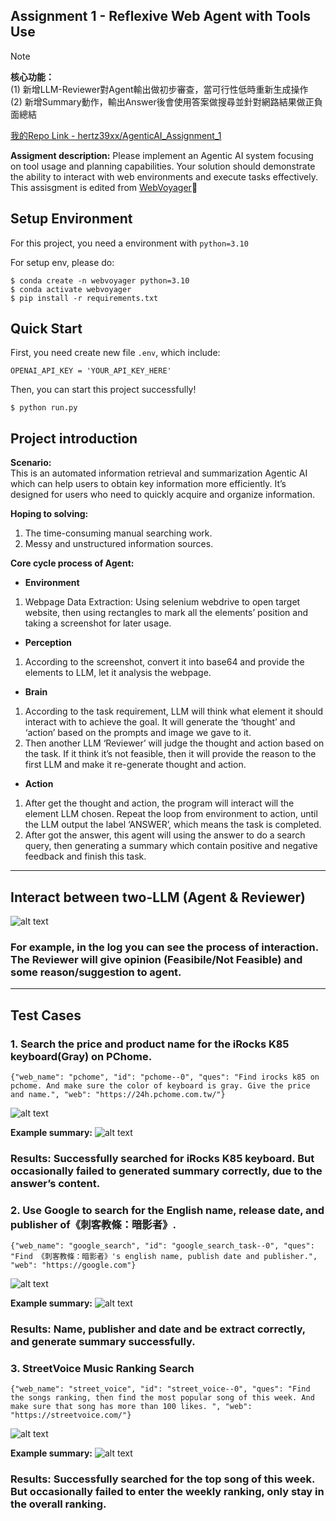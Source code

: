 ## Assignment 1 - Reflexive Web Agent with Tools Use ##
> [!note]
> **核心功能：**<br>
> (1) 新增LLM-Reviewer對Agent輸出做初步審查，當可行性低時重新生成操作<br>
> (2) 新增Summary動作，輸出Answer後會使用答案做搜尋並針對網路結果做正負面總結<br>
>
> [我的Repo Link - hertz39xx/AgenticAI_Assignment_1](https://github.com/hertz39xx/AgenticAI_Assignment_1)
> 
**Assigment description:** Please implement an Agentic AI system focusing on tool usage and planning capabilities. Your solution should demonstrate the ability to interact with web environments and execute tasks effectively.<br>
This assisgment is edited from [WebVoyager](https://github.com/MinorJerry/WebVoyager)🫡

## Setup Environment ##
For this project, you need a environment with <code>python=3.10</code>

For setup env, please do:
```
$ conda create -n webvoyager python=3.10
$ conda activate webvoyager
$ pip install -r requirements.txt
```

## Quick Start ## 
First, you need create new file <code>.env</code>, which include:
```
OPENAI_API_KEY = 'YOUR_API_KEY_HERE'
```

Then, you can start this project successfully!
```
$ python run.py
```

## Project introduction ##
**Scenario:** </br>
This is an automated information retrieval and summarization Agentic AI which can help users to obtain key information more efficiently. It’s designed for users who need to quickly acquire and organize information.

**Hoping to solving:**</br>
1.	The time-consuming manual searching work.
2.	Messy and unstructured information sources.

**Core cycle process of Agent:** </br>
- **Environment**
1.	Webpage Data Extraction: Using selenium webdrive to open target website, then using rectangles to mark all the elements’ position and taking a screenshot for later usage.
- **Perception**
1.	According to the screenshot, convert it into base64 and provide the elements to LLM, let it analysis the webpage.
- **Brain**
1. According to the task requirement, LLM will think what element it should interact with to achieve the goal. It will generate the ‘thought’ and ‘action’ based on the prompts and image we gave to it.
1. Then another LLM ‘Reviewer’ will judge the thought and action based on the task. If it think it’s not feasible, then it will provide the reason to the first LLM and make it re-generate thought and action.
- **Action**
1. After get the thought and action, the program will interact will the element LLM chosen. Repeat the loop from environment to action, until the LLM output the label ‘ANSWER’, which means the task is completed.
2. After got the answer, this agent will using the answer to do a search query, then generating a summary which contain positive and negative feedback and finish this task.
---
## Interact between two-LLM (Agent & Reviewer)
![alt text](image-3.png)
### For example, in the log you can see the process of interaction. The Reviewer will give opinion (Feasibile/Not Feasible) and some reason/suggestion to agent.

---
## Test Cases ###
### 1. Search the price and product name for the iRocks K85 keyboard(Gray) on PChome.
```
{"web_name": "pchome", "id": "pchome--0", "ques": "Find irocks k85 on pchome. And make sure the color of keyboard is gray. Give the price and name.", "web": "https://24h.pchome.com.tw/"}
```
![alt text](results/20250320_04_38_17/taskpchome--0/screenshot2.png)

**Example summary:**
![alt text](image-2.png)
### Results: Successfully searched for iRocks K85 keyboard. But occasionally failed to generated summary correctly, due to the answer’s content.

### 2. Use Google to search for the English name, release date, and publisher of《刺客教條：暗影者》.
```
{"web_name": "google_search", "id": "google_search_task--0", "ques": "Find 《刺客教條：暗影者》's english name, publish date and publisher.", "web": "https://google.com"}
```
![alt text](results/20250320_04_56_53/taskgoogle_search_task--0/screenshot2.png)

**Example summary:**
![alt text](image.png)
### Results: Name, publisher and date and be extract correctly, and generate summary successfully.

### 3. StreetVoice Music Ranking Search
```
{"web_name": "street_voice", "id": "street_voice--0", "ques": "Find the songs ranking, then find the most popular song of this week. And make sure that song has more than 100 likes. ", "web": "https://streetvoice.com/"}
```
![alt text](results/20250320_04_38_17/taskstreet_voice--0/screenshot2.png)

**Example summary:**
![alt text](image-1.png)
### Results: Successfully searched for the top song of this week. But occasionally failed to enter the weekly ranking, only stay in the overall ranking.